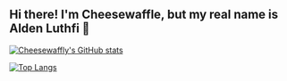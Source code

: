 ## Hi there! I'm Cheesewaffle, but my real name is Alden Luthfi 👋 
[![Cheesewaffly's GitHub stats](https://github-readme-stats.vercel.app/api?username=Cheesewaffly&hide=prs&show_icons=true&include_all_commits=true&theme=github_dark&hide_border=true)](https://github.com/Cheesewaffly)

[![Top Langs](https://github-readme-stats.vercel.app/api/top-langs/?username=Cheesewaffly&layout=compact&theme=github_dark&hide_border=true)]([https://github.com/anuraghazra/github-readme-stats](https://github.com/Cheesewaffly))


